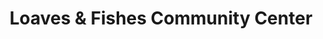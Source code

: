 ---
title: "Loaves & Fishes Community Center"
url: /beaufort/loaves-and-fishes-community-center/
shop: charity
---